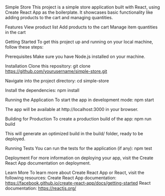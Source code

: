 Simple Store
This project is a simple store application built with React, using Create React App as the boilerplate. It showcases basic functionality like adding products to the cart and managing quantities.

Features
View product list
Add products to the cart
Manage item quantities in the cart

Getting Started
To get this project up and running on your local machine, follow these steps:

Prerequisites
Make sure you have Node.js installed on your machine.

Installation
Clone this repository:
git clone https://github.com/yourusername/simple-store.git

Navigate into the project directory:
cd simple-store

Install the dependencies:
npm install

Running the Application
To start the app in development mode:
npm start

The app will be available at http://localhost:3000 in your browser.

Building for Production
To create a production build of the app:
npm run build

This will generate an optimized build in the build/ folder, ready to be deployed.

Running Tests
You can run the tests for the application (if any):
npm test

Deployment
For more information on deploying your app, visit the Create React App documentation on deployment.

Learn More
To learn more about Create React App or React, visit the following resources:
Create React App documentation: https://facebook.github.io/create-react-app/docs/getting-started
React documentation: https://reactjs.org/
